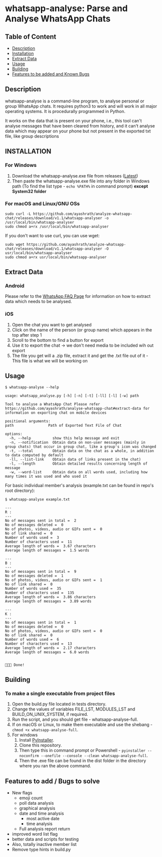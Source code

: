 # whatsapp-analyse: Parse and Analyse WhatsApp Chats

[comment]: <> (Add gif where it is being used)

## Table of Content

- [Description](#description)
- [Installation](#installation)
- [Extract Data](#extract-data)
- [Usage](#usage)
- [Building](#building)
- [Features to be added and Known Bugs](#features-to-add--bugs-to-solve)

## Description

whatsapp-analyse is a command-line program, to analyse personal or group WhatsApp chats. It requires python3 to work and will work in all major operating systems. It is procedurally programmed in Python.  

It works on the data that is present on your phone, i.e., this tool can't analyse messages that have been cleared from history, and it can't analyse data which may appear on your phone but not present in the exported txt file, like group descriptions

## INSTALLATION

### For Windows

1. Download the whatsapp-analyse.exe file from releases ([Latest](https://github.com/ayashrath/analyze-whatsapp-chat/releases/download/v1.1/whatsapp-analyser.exe))
2. Then paste the whatsapp-analyse.exe file into any folder in Windows path (To find the list type - `echo %PATH%` in command prompt) **except System32 folder**

### For macOS and Linux/GNU OSs

    sudo curl -L https://github.com/ayashrath/analyze-whatsapp-chat/releases/download/v1.1/whatsapp-analyser -o /usr/local/bin/whatsapp-analyser
    sudo chmod a+rx /usr/local/bin/whatsapp-analyser

If you don't want to use curl, you can use wget:

    sudo wget https://github.com/ayashrath/analyze-whatsapp-chat/releases/download/v1.1/whatsapp-analyser -O usr/local/bin/whatsapp-analyser
    sudo chmod a+rx usr/local/bin/whatsapp-analyser

## Extract Data

### Android

Please refer to the [WhatsApp FAQ Page](https://faq.whatsapp.com/1180414079177245) for information on how to extract data which needs to be analysed.

### iOS

1. Open the chat you want to get analysed
2. Click on the name of the person (or group name) which appears in the top after step 1
3. Scroll to the bottom to find a button for export
4. Use it to export the chat -> we don't need media to be included wih out export
5. The file you get will a .zip file, extract it and get the .txt file out of it - This file  is what we will be working on

## Usage

    $ whatsapp-analyse --help 

    usage: whatsapp_analyse.py [-h] [-n] [-t] [-ll] [-l] [-w] path

    Tool to analyse a WhatsApp Chat Please refer https://github.com/ayashrath/analyse-whatsapp-chat#extract-data for information on exporting chat on mobile devices
    
    positional arguments:
    path                Path of Exported Text File of Chat
    
    options:
      -h, --help          show this help message and exit
      -n, --notification  Obtain data on non-user messages (mainly in group chats) that occur in group chat, like a group's icon was changed
      -t, --total         Obtain data on the chat as a whole, in addition to data computed by default
      -ll, --list-link    Obtain data of links present in the chat)
      -l, --length        Obtain detailed results concerning length of message
      -w, --word-list     Obtain data on all words used, including how many times it was used and who used it

For basic individual member's analysis (example.txt can be found in repo's root directory):

    $ whatsapp-analyse example.txt

    ---
    R :
    ---
    No of messages sent in total =  2
    No of messages deleted =  0
    No of photos, videos, audio or GIFs sent =  0
    No of link shared =  0
    Number of words used =  3
    Number of characters used =  11
    Average length of words =  3.67 characters
    Average length of messages =  1.5 words
    
    ---
    B :
    ---
    No of messages sent in total =  9
    No of messages deleted =  1
    No of photos, videos, audio or GIFs sent =  1
    No of link shared =  0
    Number of words used =  35
    Number of characters used =  135
    Average length of words =  3.86 characters
    Average length of messages =  3.89 words

    ---
    K :
    ---
    No of messages sent in total =  1
    No of messages deleted =  0
    No of photos, videos, audio or GIFs sent =  0
    No of link shared =  0
    Number of words used =  6
    Number of characters used =  13
    Average length of words =  2.17 characters
    Average length of messages =  6.0 words
    
    
    🎉🎉🎉 Done!

## Building

### To make a single executable from project files

1. Open the build.py file located in tests directory.
2. Change the values of variables FILE_LST, MODULES_LST and BUILD_ON_UNIX_SYSTEM, if required.
3. Run the script, and you should get file - whatsapp-analyse-full.
4. If on macOS or Linux, to make them executable and use the shebang - `chmod +x whatsapp-analyse-full`.
5. For windows
    1. Install [PyInstaller](https://github.com/pyinstaller/pyinstaller).
    2. Clone this repository.
    3. Then type this in command prompt or Powershell - `pyinstaller --noconfirm --onefile --console --clean whatsapp-analyse-full`.
    4. Then the .exe file can be found in the dist folder in the directory where you ran the above command.

## Features to add / Bugs to solve

- New flags
  - emoji count
  - poll data analysis
  - graphical analysis
  - date and time analysis
    - most active date
    - time analysis
  - Full analysis report return
- improved word list flag
- better data and scripts for testing
- Also, totally inactive member list
- Remove type hints in build.py
